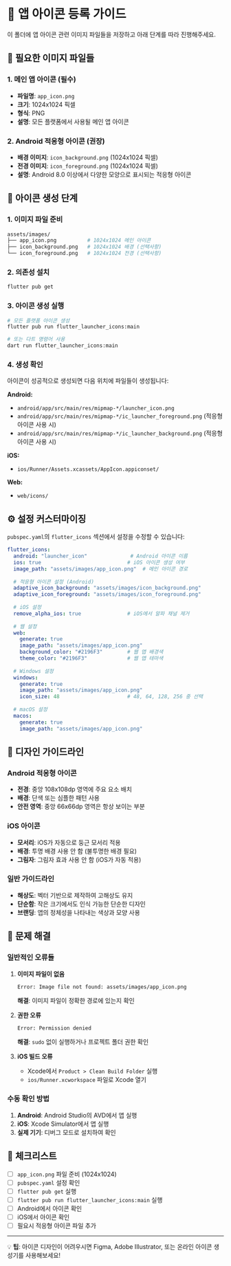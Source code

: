 # 📱 앱 아이콘 등록 가이드

이 폴더에 앱 아이콘 관련 이미지 파일들을 저장하고 아래 단계를 따라 진행해주세요.

## 🎯 필요한 이미지 파일들

### 1. 메인 앱 아이콘 (필수)
- **파일명**: `app_icon.png`
- **크기**: 1024x1024 픽셀
- **형식**: PNG
- **설명**: 모든 플랫폼에서 사용될 메인 앱 아이콘

### 2. Android 적응형 아이콘 (권장)
- **배경 이미지**: `icon_background.png` (1024x1024 픽셀)
- **전경 이미지**: `icon_foreground.png` (1024x1024 픽셀)
- **설명**: Android 8.0 이상에서 다양한 모양으로 표시되는 적응형 아이콘

## 🚀 아이콘 생성 단계

### 1. 이미지 파일 준비
```bash
assets/images/
├── app_icon.png          # 1024x1024 메인 아이콘
├── icon_background.png   # 1024x1024 배경 (선택사항)
└── icon_foreground.png   # 1024x1024 전경 (선택사항)
```

### 2. 의존성 설치
```bash
flutter pub get
```

### 3. 아이콘 생성 실행
```bash
# 모든 플랫폼 아이콘 생성
flutter pub run flutter_launcher_icons:main

# 또는 다트 명령어 사용
dart run flutter_launcher_icons:main
```

### 4. 생성 확인
아이콘이 성공적으로 생성되면 다음 위치에 파일들이 생성됩니다:

**Android:**
- `android/app/src/main/res/mipmap-*/launcher_icon.png`
- `android/app/src/main/res/mipmap-*/ic_launcher_foreground.png` (적응형 아이콘 사용 시)
- `android/app/src/main/res/mipmap-*/ic_launcher_background.png` (적응형 아이콘 사용 시)

**iOS:**
- `ios/Runner/Assets.xcassets/AppIcon.appiconset/`

**Web:**
- `web/icons/`

## ⚙️ 설정 커스터마이징

`pubspec.yaml`의 `flutter_icons` 섹션에서 설정을 수정할 수 있습니다:

```yaml
flutter_icons:
  android: "launcher_icon"              # Android 아이콘 이름
  ios: true                            # iOS 아이콘 생성 여부
  image_path: "assets/images/app_icon.png"  # 메인 아이콘 경로
  
  # 적응형 아이콘 설정 (Android)
  adaptive_icon_background: "assets/images/icon_background.png"
  adaptive_icon_foreground: "assets/images/icon_foreground.png"
  
  # iOS 설정
  remove_alpha_ios: true               # iOS에서 알파 채널 제거
  
  # 웹 설정
  web:
    generate: true
    image_path: "assets/images/app_icon.png"
    background_color: "#2196F3"        # 웹 앱 배경색
    theme_color: "#2196F3"             # 웹 앱 테마색
  
  # Windows 설정
  windows:
    generate: true
    image_path: "assets/images/app_icon.png"
    icon_size: 48                      # 48, 64, 128, 256 중 선택
  
  # macOS 설정
  macos:
    generate: true
    image_path: "assets/images/app_icon.png"
```

## 🎨 디자인 가이드라인

### Android 적응형 아이콘
- **전경**: 중앙 108x108dp 영역에 주요 요소 배치
- **배경**: 단색 또는 심플한 패턴 사용
- **안전 영역**: 중앙 66x66dp 영역은 항상 보이는 부분

### iOS 아이콘
- **모서리**: iOS가 자동으로 둥근 모서리 적용
- **배경**: 투명 배경 사용 안 함 (불투명한 배경 필요)
- **그림자**: 그림자 효과 사용 안 함 (iOS가 자동 적용)

### 일반 가이드라인
- **해상도**: 벡터 기반으로 제작하여 고해상도 유지
- **단순함**: 작은 크기에서도 인식 가능한 단순한 디자인
- **브랜딩**: 앱의 정체성을 나타내는 색상과 모양 사용

## 🔧 문제 해결

### 일반적인 오류들

1. **이미지 파일이 없음**
   ```
   Error: Image file not found: assets/images/app_icon.png
   ```
   **해결**: 이미지 파일이 정확한 경로에 있는지 확인

2. **권한 오류**
   ```
   Error: Permission denied
   ```
   **해결**: `sudo` 없이 실행하거나 프로젝트 폴더 권한 확인

3. **iOS 빌드 오류**
   - Xcode에서 `Product > Clean Build Folder` 실행
   - `ios/Runner.xcworkspace` 파일로 Xcode 열기

### 수동 확인 방법

1. **Android**: Android Studio의 AVD에서 앱 실행
2. **iOS**: Xcode Simulator에서 앱 실행
3. **실제 기기**: 디버그 모드로 설치하여 확인

## 📝 체크리스트

- [ ] `app_icon.png` 파일 준비 (1024x1024)
- [ ] `pubspec.yaml` 설정 확인
- [ ] `flutter pub get` 실행
- [ ] `flutter pub run flutter_launcher_icons:main` 실행
- [ ] Android에서 아이콘 확인
- [ ] iOS에서 아이콘 확인
- [ ] 필요시 적응형 아이콘 파일 추가

---

💡 **팁**: 아이콘 디자인이 어려우시면 Figma, Adobe Illustrator, 또는 온라인 아이콘 생성기를 사용해보세요! 